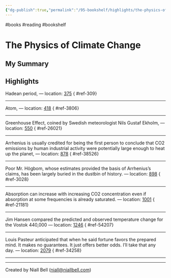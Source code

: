 ```yaml
---
{"dg-publish":true,"permalink":"/95-bookshelf/highlights/the-physics-of-climate-change-by-lawrence-krauss/","hide":true,"noteIcon":"","created":"2024-10-30T13:24:17.914+00:00","updated":"2024-10-30T13:46:12.013+00:00"}
---
```


#books #reading #bookshelf

# The Physics of Climate Change
## My Summary


## Highlights

Hadean period, — location: [375]()
{ #ref-309}


---
Atom, — location: [418]()
{ #ref-3806}


---
Greenhouse Effect, coined by Swedish meteorologist Nils Gustaf Ekholm, — location: [550]()
{ #ref-26021}


---
Arrhenius is usually credited for being the first person to conclude that CO2 emissions by human industrial activity were potentially large enough to heat up the planet, — location: [878]()
{ #ref-38526}


---
Poor Mr. Högbom, whose estimates provided the basis of Arrhenius’s claims, has been largely buried in the dustbin of history. — location: [898]()
{ #ref-3028}


---
Absorption can increase with increasing CO2 concentration even if absorption at some frequencies is already saturated. — location: [1001]()
{ #ref-21181}


---
Jim Hansen compared the predicted and observed temperature change for the Vostok 440,000 — location: [1246]()
{ #ref-54207}


---
Louis Pasteur anticipated that when he said fortune favors the prepared mind. It makes no guarantees. It just offers better odds. I’ll take that any day. — location: [2079]()
{ #ref-34258}


---


---
Created by Niall Bell (niall@niallbell.com)
